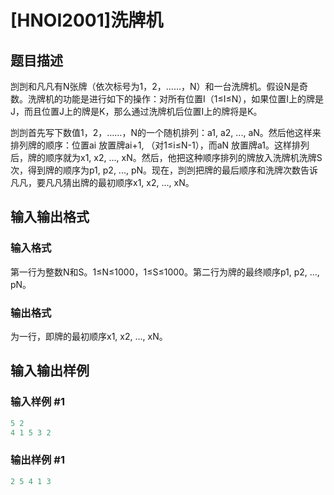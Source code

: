 # [HNOI2001]洗牌机

## 题目描述

剀剀和凡凡有N张牌（依次标号为1，2，……，N）和一台洗牌机。假设N是奇数。洗牌机的功能是进行如下的操作：对所有位置I（1≤I≤N），如果位置I上的牌是J，而且位置J上的牌是K，那么通过洗牌机后位置I上的牌将是K。

剀剀首先写下数值1，2，……，N的一个随机排列：a1, a2, ..., aN。然后他这样来排列牌的顺序：位置ai 放置牌ai+1, （对1≤i≤N-1），而aN 放置牌a1。这样排列后，牌的顺序就为x1, x2, ..., xN。然后，他把这种顺序排列的牌放入洗牌机洗牌S次，得到牌的顺序为p1, p2, ..., pN。现在，剀剀把牌的最后顺序和洗牌次数告诉凡凡，要凡凡猜出牌的最初顺序x1, x2, ..., xN。

## 输入输出格式

### 输入格式

第一行为整数N和S。1≤N≤1000，1≤S≤1000。第二行为牌的最终顺序p1, p2, ..., pN。

### 输出格式

为一行，即牌的最初顺序x1, x2, ..., xN。

## 输入输出样例

### 输入样例 #1

```cpp
5 2          
4 1 5 3 2

```
### 输出样例 #1

```cpp
2 5 4 1 3
```


